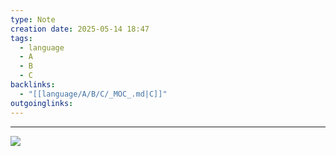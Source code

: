 ```yaml
---
type: Note
creation date: 2025-05-14 18:47
tags:
  - language
  - A
  - B
  - C
backlinks:
  - "[[language/A/B/C/_MOC_.md|C]]"
outgoinglinks:
---
```

---
![](Pasted%20image%2020250515164158.png)